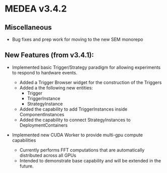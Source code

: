 # MEDEA v3.4.2

## Miscellaneous
* Bug fixes and prep work for moving to the new SEM monorepo

## New Features (from v3.4.1):
* Implemented basic Trigger/Strategy paradigm for allowing experiments to respond to hardware events.
    * Added a Trigger Browser widget for the construction of the Triggers
    * Added a the following new entities:
        * Trigger
        * TriggerInstance
        * StrategyInstance  
    * Added the capability to add TriggerInstances inside ComponentInstances
    * Added the capability to connect StrategyInstances to DeploymentContainers
    
* Implemented new CUDA Worker to provide multi-gpu compute capabilities
    * Currently performs FFT computations that are automatically distributed across all GPUs
    * Intended to demonstrate base capability and will be extended in the future.